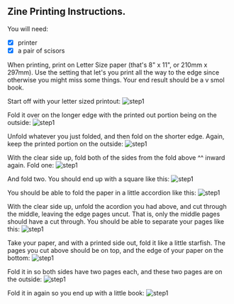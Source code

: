 ## Zine Printing Instructions.

You will need:
- [x] printer
- [x] a pair of scisors

When printing, print on Letter Size paper (that's 8" x 11", or 210mm x 297mm).
Use the setting that let's you print all the way to the edge since otherwise
you might miss some things. Your end result should be a v smol book.

Start off with your letter sized printout:
![step1](/zines/img/insructions/step1)

Fold it over on the longer edge with the printed out portion being on the
outside:
![step1](/zines/img/insructions/step2)

Unfold whatever you just folded, and then fold on the shorter edge. Again, keep
the printed portion on the outside:
![step1](/zines/img/insructions/step3)

With the clear side up, fold both of the sides from the fold above ^^ inward
again. Fold one:
![step1](/zines/img/insructions/step4)

And fold two. You should end up with a square like this:
![step1](/zines/img/insructions/step5)

You should be able to fold the paper in a little accordion like this:
![step1](/zines/img/insructions/step6)

With the clear side up, unfold the acordion you had above, and cut through the
middle, leaving the edge pages uncut. That is, only the middle pages should
have a cut through. You should be able to separate your pages like this:
![step1](/zines/img/insructions/step7)

Take your paper, and with a printed side out, fold it like a little starfish.
The pages you cut above should be on top, and the edge of your paper on the
bottom:
![step1](/zines/img/insructions/step8)

Fold it in so both sides have two pages each, and these two pages are on the
outside:
![step1](/zines/img/insructions/step9)

Fold it in again so you end up with a little book:
![step1](/zines/img/insructions/step10)
